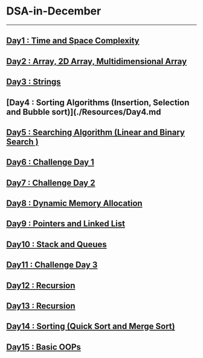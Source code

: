 # DSA-in-December

---

## [Day1 : Time and Space Complexity](./Resources/Day1.md)

## [Day2 : Array, 2D Array, Multidimensional Array](./Resources/Day2.md)

## [Day3 : Strings](./Resources/Day3.md)

## [Day4 : Sorting Algorithms (Insertion, Selection and Bubble sort)](./Resources/Day4.md

## [Day5 : Searching Algorithm (Linear and Binary Search )](./Resources/Day5.md)

## [Day6 : Challenge Day 1](./Resources/Day6.md)

## [Day7 : Challenge Day 2](./Resources/Day7.md)

## [Day8 : Dynamic Memory Allocation](./Resources/Day8.md)

## [Day9 : Pointers and Linked List](./Resources/Day9.md)

## [Day10 : Stack and Queues](./Resources/Day10.md)

## [Day11 : Challenge Day 3](./Resources/Day11.md)

## [Day12 : Recursion](./Resources/Day12.md)

## [Day13 : Recursion](./Resources/Day13.md)

## [Day14 : Sorting (Quick Sort and Merge Sort)](./Resources/Day14.md)

## [Day15 : Basic OOPs](./Resources/Day15.md)
